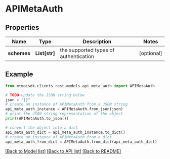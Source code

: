# APIMetaAuth


## Properties

Name | Type | Description | Notes
------------ | ------------- | ------------- | -------------
**schemes** | **List[str]** | the supported types of authentication | [optional] 

## Example

```python
from mtmaisdk.clients.rest.models.api_meta_auth import APIMetaAuth

# TODO update the JSON string below
json = "{}"
# create an instance of APIMetaAuth from a JSON string
api_meta_auth_instance = APIMetaAuth.from_json(json)
# print the JSON string representation of the object
print(APIMetaAuth.to_json())

# convert the object into a dict
api_meta_auth_dict = api_meta_auth_instance.to_dict()
# create an instance of APIMetaAuth from a dict
api_meta_auth_from_dict = APIMetaAuth.from_dict(api_meta_auth_dict)
```
[[Back to Model list]](../README.md#documentation-for-models) [[Back to API list]](../README.md#documentation-for-api-endpoints) [[Back to README]](../README.md)



